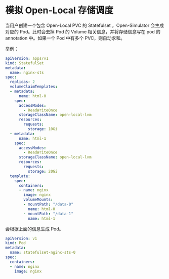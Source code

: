 # 模拟 Open-Local 存储调度

当用户创建一个包含 Open-Local PVC 的 Statefulset ，Open-Simulator 会生成对应的 Pod。此时会去掉 Pod 的 Volume 相关信息，并将存储信息写在 pod 的 annotation 中。如果一个 Pod 中有多个 PVC，则自动求和。

举例：

```yaml
apiVersion: apps/v1
kind: StatefulSet
metadata:
  name: nginx-sts
spec:
  replicas: 2
  volumeClaimTemplates:
  - metadata:
      name: html-0
    spec:
      accessModes:
        - ReadWriteOnce
      storageClassName: open-local-lvm
      resources:
        requests:
          storage: 10Gi
  - metadata:
      name: html-1
    spec:
      accessModes:
        - ReadWriteOnce
      storageClassName: open-local-lvm
      resources:
        requests:
          storage: 20Gi
  template:
    spec:
      containers:
      - name: nginx
        image: nginx
        volumeMounts:
        - mountPath: "/data-0"
          name: html-0
        - mountPath: "/data-1"
          name: html-1
```

会根据上面的信息生成 Pod。

```yaml
apiVersion: v1
kind: Pod
metadata:
  name: statefulset-nginx-sts-0
spec:
  containers:
  - name: nginx
    image: nginx
```